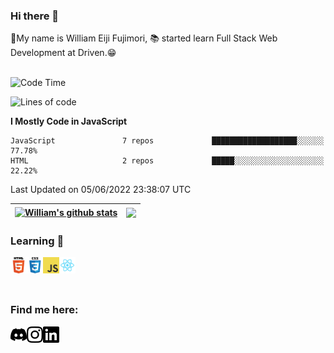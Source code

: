 ### Hi there 👋


🔖My name is William Eiji Fujimori, 📚 started learn Full Stack Web Development at Driven.😁
<br />
<br />





<!--START_SECTION:waka-->
![Code Time](http://img.shields.io/badge/Code%20Time-203%20hrs%2015%20mins-blue)

![Lines of code](https://img.shields.io/badge/From%20Hello%20World%20I%27ve%20Written-1%20Million%20lines%20of%20code-blue)

**I Mostly Code in JavaScript** 

```text
JavaScript               7 repos             ███████████████████░░░░░░   77.78% 
HTML                     2 repos             █████░░░░░░░░░░░░░░░░░░░░   22.22%

```



 Last Updated on 05/06/2022 23:38:07 UTC
<!--END_SECTION:waka-->

| <a href="https://github.com/anuraghazra/github-readme-stats"><img align="center" src="https://github-readme-stats.vercel.app/api?username=williameiji&theme=nightowl&show_icons=true&hide_border=true" alt="William's github stats" /></a> | <a href="https://github.com/anuraghazra/github-readme-stats"><img align="center" src="https://github-readme-stats.vercel.app/api/top-langs/?username=williameiji&theme=nightowl&layout=compact&hide_border=true" /></a> |
| ------------- | ------------- |

### Learning 📖

<img align="left" alt="HTML5" width="26px" src="https://raw.githubusercontent.com/github/explore/80688e429a7d4ef2fca1e82350fe8e3517d3494d/topics/html/html.png" />
<img align="left" alt="CSS3" width="26px" src="https://raw.githubusercontent.com/github/explore/80688e429a7d4ef2fca1e82350fe8e3517d3494d/topics/css/css.png" />
<img align="left" alt="JavaScript" width="26px" src="https://raw.githubusercontent.com/github/explore/80688e429a7d4ef2fca1e82350fe8e3517d3494d/topics/javascript/javascript.png" />
<img align="left" alt="React" width="26px" src="https://raw.githubusercontent.com/github/explore/80688e429a7d4ef2fca1e82350fe8e3517d3494d/topics/react/react.png" />

<br />
<br />
<br />

### Find me here:

[<img align="left" alt="Discord" width="26px" src="https://github.com/williameiji/williameiji/blob/main/images/discord.svg" />][1]
[<img align="left" alt="Discord" width="26px" src="https://github.com/williameiji/williameiji/blob/main/images/instagram.svg" />][2]
[<img align="left" alt="Discord" width="26px" src="https://github.com/williameiji/williameiji/blob/main/images/linkedin.svg" />][3]

[1]: https://discordapp.com/users/Eiji#5872
[2]: https://www.instagram.com/williameiji/
[3]: https://www.linkedin.com/in/william-eiji-fujimori/
